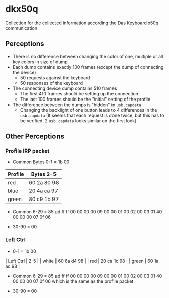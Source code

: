 # dkx50q
Collection for the collected information according the Das Keyboard x50q communication

## Perceptions

* There is no difference between changing the color of one, multiple or all key colors in size of dump.
* Each dump contains exactly 100 frames (except the dump of connecting the device)
    * 50 requests against the keyboard
    * 50 responses of the keyboard
* The connecting device dump contains 510 frames
    * The first 410 frames should be setting up the connection
    * The last 100 frames should be the "initial" setting of the profile
* The difference between the dumps is "hidden" in `usb.capdata`
    * Changing the backlight of one button leads to 4 differences in the `usb.capdata` (It seems that each request is done twice, but this has to be verified. 2 `usb.capdata` looks similar on the first look)

## Other Perceptions


### Profile IRP packet

* Common Bytes 0-1 = 1b 00

| Profile | Bytes 2-5 |
| --- | --- |
| red | 60 2a 80 98 |
| blue | 20 4a ca 97 |
| green | 80 c9 1b 97 |

* Common 6-29 = 85 ad ff ff 00 00 00 00 09 00 00 01 00 02 00 03 01 40 00 00 00 07 0f 06

* 30-90 = 00

### Left Ctrl

* 0-1 = 1b 00

| Left Ctrl | 2-5 |
| white | 60 6a d4 98 |
| red | 20 ca 1c 98 |
| green | 60 1a ac 98 |

* Common 6-29 = 85 ad ff ff 00 00 00 00 09 00 00 01 00 02 00 03 01 40 00 00 00 07 0f 06
which is the same as the profile packet.

* 30-90 = 00


